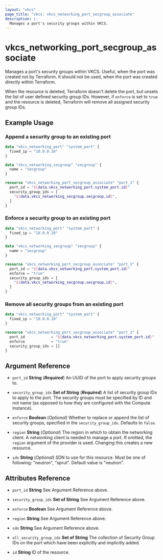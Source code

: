 ```yaml
---
layout: "vkcs"
page_title: "vkcs: vkcs_networking_port_secgroup_associate"
description: |-
  Manages a port's security groups within VKCS.
---
```


# vkcs_networking_port_secgroup_associate

Manages a port's security groups within VKCS. Useful, when the port was created not by Terraform. It should not be used, when the port was created directly within Terraform.

When the resource is deleted, Terraform doesn't delete the port, but unsets the list of user defined security group IDs.  However, if `enforce` is set to `true` and the resource is deleted, Terraform will remove all assigned security group IDs.

## Example Usage
### Append a security group to an existing port
```terraform
data "vkcs_networking_port" "system_port" {
  fixed_ip = "10.0.0.10"
}

data "vkcs_networking_secgroup" "secgroup" {
  name = "secgroup"
}

resource "vkcs_networking_port_secgroup_associate" "port_1" {
  port_id = "${data.vkcs_networking_port.system_port.id}"
  security_group_ids = [
    "${data.vkcs_networking_secgroup.secgroup.id}",
  ]
}
```

### Enforce a security group to an existing port
```terraform
data "vkcs_networking_port" "system_port" {
  fixed_ip = "10.0.0.10"
}

data "vkcs_networking_secgroup" "secgroup" {
  name = "secgroup"
}

resource "vkcs_networking_port_secgroup_associate" "port_1" {
  port_id = "${data.vkcs_networking_port.system_port.id}"
  enforce = "true"
  security_group_ids = [
    "${data.vkcs_networking_secgroup.secgroup.id}",
  ]
}
```

### Remove all security groups from an existing port
```terraform
data "vkcs_networking_port" "system_port" {
  fixed_ip = "10.0.0.10"
}

resource "vkcs_networking_port_secgroup_associate" "port_1" {
  port_id            = "${data.vkcs_networking_port.system_port.id}"
  enforce            = "true"
  security_group_ids = []
}
```
## Argument Reference
- `port_id` **String** (***Required***) An UUID of the port to apply security groups to.

- `security_group_ids` <strong>Set of </strong>**String** (***Required***) A list of security group IDs to apply to the port. The security groups must be specified by ID and not name (as opposed to how they are configured with the Compute Instance).

- `enforce` **Boolean** (*Optional*) Whether to replace or append the list of security groups, specified in the `security_group_ids`. Defaults to `false`.

- `region` **String** (*Optional*) The region in which to obtain the networking client. A networking client is needed to manage a port. If omitted, the `region` argument of the provider is used. Changing this creates a new resource.

- `sdn` **String** (*Optional*) SDN to use for this resource. Must be one of following: "neutron", "sprut". Default value is "neutron".


## Attributes Reference
- `port_id` **String** See Argument Reference above.

- `security_group_ids` <strong>Set of </strong>**String** See Argument Reference above.

- `enforce` **Boolean** See Argument Reference above.

- `region` **String** See Argument Reference above.

- `sdn` **String** See Argument Reference above.

- `all_security_group_ids` <strong>Set of </strong>**String** The collection of Security Group IDs on the port which have been explicitly and implicitly added.

- `id` **String** ID of the resource.


